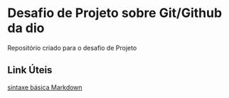 # Desafio de Projeto sobre Git/Github da dio
Repositório criado para o desafio de Projeto

## Link Úteis
[sintaxe básica Markdown](https://www.markdownguide.org/getting-started/)
